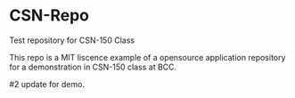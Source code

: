 # CSN-Repo
Test repository for CSN-150 Class

This repo is a MIT liscence example of a opensource application repository for a demonstration in CSN-150 class at BCC. 

#2 update for demo. 
